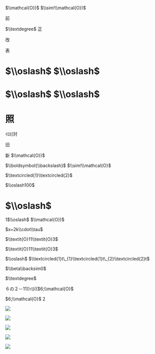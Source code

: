 $\\mathcal{O})$ $\\sim!\\mathcal{O})$

前

$\\textdegree$ 正

改

表

# $\\oslash$ $\\oslash$

# $\\oslash$ $\\oslash$

# 照

ｲﾛ((対

旧

新 $\\mathcal{O})$

$\\boldsymbol{\\backslash}$ $\\sim!\\mathcal{O}$

$\\textcircled{1}\\textcircled{2}$

$\\oslash100$

# $\\oslash$

1$\\oslash$ $\\mathcal{O})$

$x=2k\\cdot\\tau$

$\\textit{O}11\\textit{O}3$

$\\textit{O}11\\textit{O}3$

$\\oslash$ $\\textcircled{1}t\_{1}\\textcircled{1}t\_{2}\\textcircled{2}t$

$\\beta\\backsim0$

$\\textdegree$

６の２－11))ｲﾛ(($6;\\mathcal{O}$

$6;\\mathcal{O}$ 2

![](https://www.nta.go.jp/tmp/93c6acb3-ba98-4448-8cea-f804fabca083/images/ff740b778c5fa2cc0221f0333915f63b1ce7ba3355b3b661dd4d88a66e9a7abf.jpg)

![](https://www.nta.go.jp/tmp/93c6acb3-ba98-4448-8cea-f804fabca083/images/236647baba3daf68c24c893c24aeea657dacd07e6825d39f20d09f2813eea390.jpg)

![](https://www.nta.go.jp/tmp/93c6acb3-ba98-4448-8cea-f804fabca083/images/a174aa027e92a8651fdf3b4e8094bef879fdba3c4683083b458a0486a0ae39c7.jpg)

![](https://www.nta.go.jp/tmp/93c6acb3-ba98-4448-8cea-f804fabca083/images/6b41fb82ad6dfe7ea90e4e70164bde7ec2ccf42a2327e86e059136811c6176c4.jpg)

![](https://www.nta.go.jp/tmp/93c6acb3-ba98-4448-8cea-f804fabca083/images/e4c2a0f4a36f689b63b4029f159323af2c5410de3d395db4b04340c5b4488220.jpg)